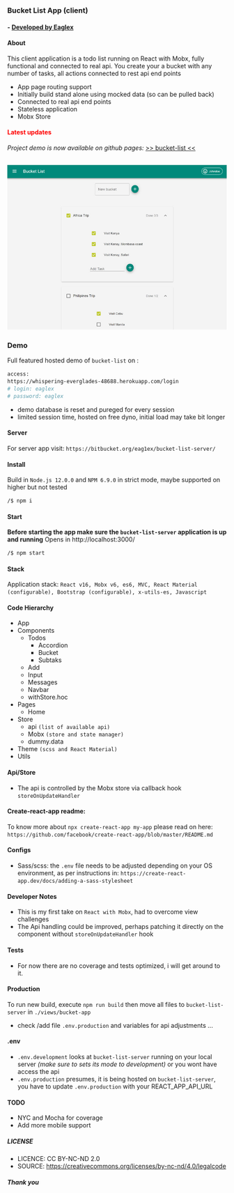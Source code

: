 ### Bucket List App (client)
#### - [ Developed by Eaglex ](http://eaglex.net)





#### About
This client application is a todo list running on React with Mobx, fully functional and connected to real api.
You create your a bucket with any number of tasks, all actions connected to rest api end points

- App page routing support
- Initially build stand alone using mocked data (so can be pulled back)
- Connected to real api end points
- Stateless application
- Mobx Store


#### <span style="color:red">Latest updates</span>

<i>Project demo is now available on github pages: </i>
[ >> bucket-list <<](https://eag1ex.github.io/bucket-list-app-client/)

<br>

<img src="./screens/bucket-list-features.jpg"/>

<br>

### Demo
Full featured hosted demo of `bucket-list` on :
```sh
access:
https://whispering-everglades-48688.herokuapp.com/login
# login: eaglex
# password: eaglex
```
- demo database is reset and pureged for every session
- limited session time, hosted on free dyno, initial load may take bit longer


#### Server
For server app visit: `https://bitbucket.org/eag1ex/bucket-list-server/`



#### Install 
Build in `Node.js 12.0.0` and `NPM 6.9.0` in strict mode, maybe supported on higher but not tested

```sh
/$ npm i 
```



#### Start
**Before starting the app make sure the `bucket-list-server` application is up and running**
Opens in http://localhost:3000/

```sh
/$ npm start
```


#### Stack
Application stack: `React v16, Mobx v6, es6, MVC, React Material (configurable), Bootstrap (configurable), x-utils-es, Javascript`



#### Code Hierarchy
- App
- Components
    - Todos
        - Accordion
        - Bucket
        - Subtaks
    - Add
    - Input
    - Messages    
    - Navbar
    - withStore.hoc
- Pages
    - Home
- Store
    - api `(list of available api)`
    - Mobx `(store and state manager)`
    - dummy.data
- Theme `(scss and React Material)`
- Utils



#### Api/Store
- The api is controlled by the Mobx store via callback hook `storeOnUpdateHandler`


#### Create-react-app readme:
To know more about `npx create-react-app my-app` please read on here:
`https://github.com/facebook/create-react-app/blob/master/README.md`



#### Configs
- Sass/scss: the `.env` file needs to be adjusted depending on your OS environment, as per instructions in: `https://create-react-app.dev/docs/adding-a-sass-stylesheet`



#### Developer Notes
- This is my first take on `React with Mobx`, had to overcome view challenges
- The Api handling could be improved, perhaps patching it directly on the component without `storeOnUpdateHandler` hook


#### Tests
* For now there are no coverage and tests optimized, i will get around to it.


#### Production
To run new build, execute  `npm run build` then move all files to `bucket-list-server` in `./views/bucket-app`
- check /add file `.env.production` and variables for api adjustments ...


#### .env
- `.env.development` looks at `bucket-list-server` running on your local server _(make sure to sets its mode to development)_ or you wont have access the api
- `.env.production` presumes, it is being hosted on `bucket-list-server`, you have to update `.env.production` with your REACT_APP_API_URL 


#### TODO
* NYC and Mocha for coverage
* Add more mobile support 


##### LICENSE
* LICENCE: CC BY-NC-ND 2.0
* SOURCE: https://creativecommons.org/licenses/by-nc-nd/4.0/legalcode


##### Thank you


